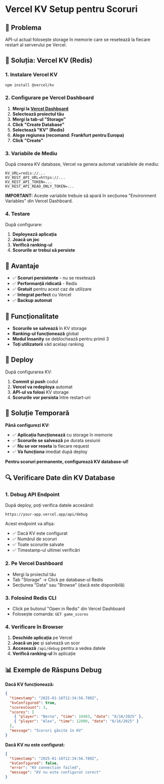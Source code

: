 # Vercel KV Setup pentru Scoruri

## 🎯 Problema

API-ul actual folosește storage în memorie care se resetează la fiecare restart al serverului pe Vercel.

## 🔧 Soluția: Vercel KV (Redis)

### 1. Instalare Vercel KV

```bash
npm install @vercel/kv
```

### 2. Configurare pe Vercel Dashboard

1. **Mergi la [Vercel Dashboard](https://vercel.com/dashboard)**
2. **Selectează proiectul tău**
3. **Mergi la tab-ul "Storage"**
4. **Click "Create Database"**
5. **Selectează "KV" (Redis)**
6. **Alege regiunea (recomand: Frankfurt pentru Europa)**
7. **Click "Create"**

### 3. Variabile de Mediu

După crearea KV database, Vercel va genera automat variabilele de mediu:

```env
KV_URL=redis://...
KV_REST_API_URL=https://...
KV_REST_API_TOKEN=...
KV_REST_API_READ_ONLY_TOKEN=...
```

**IMPORTANT:** Aceste variabile trebuie să apară în secțiunea "Environment Variables" din Vercel Dashboard.

### 4. Testare

După configurare:

1. **Deployează aplicația**
2. **Joacă un joc**
3. **Verifică ranking-ul**
4. **Scorurile ar trebui să persiste**

## 🎯 Avantaje

- ✅ **Scoruri persistente** - nu se resetează
- ✅ **Performanță ridicată** - Redis
- ✅ **Gratuit** pentru acest caz de utilizare
- ✅ **Integrat perfect** cu Vercel
- ✅ **Backup automat**

## 📱 Funcționalitate

- **Scorurile se salvează** în KV storage
- **Ranking-ul funcționează** global
- **Modul Insanity** se deblochează pentru primii 3
- **Toți utilizatorii** văd același ranking

## 🚀 Deploy

După configurarea KV:

1. **Commit și push** codul
2. **Vercel va redeploya** automat
3. **API-ul va folosi** KV storage
4. **Scorurile vor persista** între restart-uri

## 🔄 Soluție Temporară

**Până configurezi KV:**

- ✅ **Aplicația funcționează** cu storage în memorie
- ✅ **Scorurile se salvează** pe durata sesiunii
- ✅ **Nu se vor reseta** la fiecare request
- ✅ **Va funcționa** imediat după deploy

**Pentru scoruri permanente, configurează KV database-ul!**

## 🔍 Verificare Date din KV Database

### 1. Debug API Endpoint

După deploy, poți verifica datele accesând:

```
https://your-app.vercel.app/api/debug
```

Acest endpoint va afișa:

- ✅ Dacă KV este configurat
- ✅ Numărul de scoruri
- ✅ Toate scorurile salvate
- ✅ Timestamp-ul ultimei verificări

### 2. Pe Vercel Dashboard

- Mergi la proiectul tău
- Tab "Storage" → Click pe database-ul Redis
- Secțiunea "Data" sau "Browse" (dacă este disponibilă)

### 3. Folosind Redis CLI

- Click pe butonul "Open in Redis" din Vercel Dashboard
- Folosește comanda: `GET game_scores`

### 4. Verificare în Browser

1. **Deschide aplicația** pe Vercel
2. **Joacă un joc** și salvează un scor
3. **Accesează** `/api/debug` pentru a vedea datele
4. **Verifică ranking-ul** în aplicație

## 📊 Exemple de Răspuns Debug

**Dacă KV funcționează:**

```json
{
  "timestamp": "2025-01-16T12:34:56.789Z",
  "kvConfigured": true,
  "scoresCount": 3,
  "scores": [
    { "player": "Berna", "time": 10403, "date": "8/16/2025" },
    { "player": "Alex", "time": 12000, "date": "8/16/2025" }
  ],
  "message": "Scoruri găsite în KV"
}
```

**Dacă KV nu este configurat:**

```json
{
  "timestamp": "2025-01-16T12:34:56.789Z",
  "kvConfigured": false,
  "error": "KV connection failed",
  "message": "KV nu este configurat corect"
}
```
